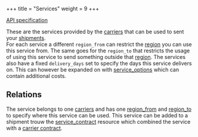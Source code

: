+++
title = "Services"
weight = 9
+++

<em class="fa fa-fw fa-file-text-o"></em>[API specification](https://docs.myparcel.com/api-specification#/Services)

These are the services provided by the [carriers](/api/resources/carriers/) that can be used to sent your [shipments](/api/resources/shipments).  
For each service a different `region_from` can restrict the [region](/api/resources/regions/) you can use this service from. The same goes for the `region_to` that restricts the usage of using this service to send something outside that [region](/api/resources/regions/).
The services also have a fixed `delivery_days` set to specify the days this service delivers on. This can however be expanded on with [service_options](/api/resources/service-options/) which can contain additional costs. 

## Relations
The service belongs to one [carriers](/api/resources/carriers/) and has one [region_from](/api/resources/regions/) and [region_to](/api/resources/regions/) to specify where this service can be used.
This service can be added to a shipment trouw the [service_contract](/api/resources/service-contracts) resource which combined the service with a [carrier contract](/api/resources/carrier-contracts/).
